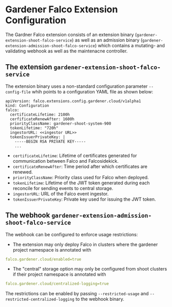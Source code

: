 # Gardener Falco Extension Configuration

The Gardner Falco extension consists of an extension binary
(`gardener-extension-shoot-falco-service`) as well as an admission binary
(`gardener-extension-admission-shoot-falco-service`) which contains a
mutating- and validating webhook as well as the maintenacne controller.

## The extension `gardener-extension-shoot-falco-service`

The extension binary uses a non-standard configuration parameter
`--config-file` whih points to a configuration YAML file as shown below:

```
apiVersion: falco.extensions.config.gardener.cloud/v1alpha1 
kind: Configuration 
falco: 
  certificateLifetime: 2100h
  cerfificateRenewAfter: 1600h
  priorityClassName: gardener-shoot-system-900
  tokenLifetime: "720h"
  ingestorURL: <<ingestor URL>>
  tokenIssuerPrivateKey: |
    -----BEGIN RSA PRIVATE KEY-----
    ...
```

* `certificateLifetime`: Lifetime of certificates generated for communication between Falco and Falcosidekick.
* `certificateRenewAfter`: Time period after which certificates are renewed.
* `priorityClassName`: Priority class used for Falco when deployed.
* `tokenLifetime`: Lifetime of the JWT token generated during each reconcile for sending events to central storage.
* `ingestorURL`: URL of the Falco event ingestor.
* `tokenIssuerPrivateKey`: Private key used for issuing the JWT token.

## The webhook `gardener-extension-admission-shoot-falco-service`

The webhook can be configured to enforce usage restrictions:

- The extension may only deploy Falco in clusters where the gardener project 
namespace is annotated with

```yaml
falco.gardener.cloud/enabled=true
```

- The "central" storage option may only be configured from shoot clusters if 
their project namespace is annotated with 

```yaml
falco.gardener.cloud/centralized-logging=true
```

The restrictions can be enabled by passing `--restricted-usage` and
`--restricted-centralized-logging` to the webhook binary.
